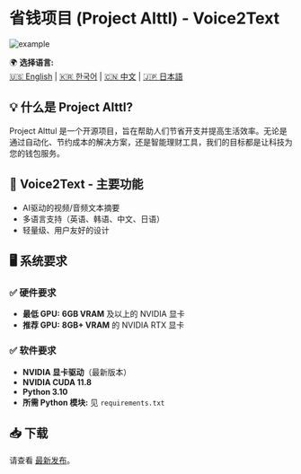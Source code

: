 # 省钱项目 (Project Alttl) - Voice2Text  

![example](example.gif)

🌍 **选择语言:**  
[🇺🇸 English](README.md) | [🇰🇷 한국어](README.ko.md) | [🇨🇳 中文](README.zh.md) | [🇯🇵 日本語](README.ja.md)  

## 💡 什么是 Project Alttl?  
Project Alttul 是一个开源项目，旨在帮助人们节省开支并提高生活效率。无论是通过自动化、节约成本的解决方案，还是智能理财工具，我们的目标都是让科技为您的钱包服务。  

## 🚀 Voice2Text - 主要功能  
- AI驱动的视频/音频文本摘要  
- 多语言支持（英语、韩语、中文、日语）  
- 轻量级、用户友好的设计  

## 🖥️ 系统要求  
### ✅ **硬件要求**  
- **最低 GPU:** **6GB VRAM** 及以上的 NVIDIA 显卡  
- **推荐 GPU:** **8GB+ VRAM** 的 NVIDIA RTX 显卡  

### ✅ **软件要求**  
- **NVIDIA 显卡驱动**（最新版本）  
- **NVIDIA CUDA 11.8**  
- **Python 3.10**  
- **所需 Python 模块:** 见 `requirements.txt`  

## 📥 下载  
请查看 [最新发布](https://github.com/yourusername/project-alttul/releases)。  